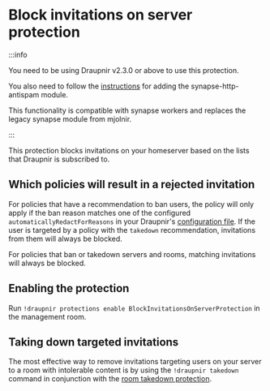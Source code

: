 # Block invitations on server protection

:::info

You need to be using Draupnir v2.3.0 or above to use this protection.

You also need to follow the
[instructions](../bot/synapse-http-antispam) for adding the
synapse-http-antispam module.

This functionality is compatible with synapse workers and replaces the
legacy synapse module from mjolnir.

:::

This protection blocks invitations on your homeserver based on the
lists that Draupnir is subscribed to.

## Which policies will result in a rejected invitation

For policies that have a recommendation to ban users, the policy will
only apply if the ban reason matches one of the configured
`automaticallyRedactForReasons` in your Draupnir's [configuration
file](../bot/starting_draupnir#the-configuration-file). If
the user is targeted by a policy with the `takedown` recommendation,
invitations from them will always be blocked.

For policies that ban or takedown servers and rooms, matching invitations will
always be blocked.

## Enabling the protection

Run `!draupnir protections enable BlockInvitationsOnServerProtection`
in the management room.

## Taking down targeted invitations

The most effective way to remove invitations targeting users on your
server to a room with intolerable content is by using the `!draupnir
takedown` command in conjunction with the [room takedown protection](./room-takedown-protection).
